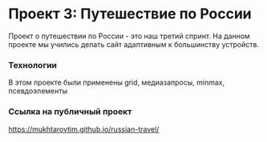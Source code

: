 # Проект 3: Путешествие по России

Проект о путешествии по России - это наш третий спринт. На данном проекте мы учились делать сайт адаптивным к большинству устройств.

### Технологии

В этом проекте были применены grid, медиазапросы, minmax, псевдоэлементы

### Ссылка на публичный проект 

https://mukhtarovtim.github.io/russian-travel/ 